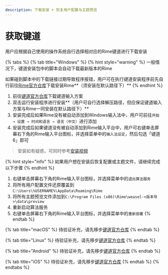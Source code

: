 ```yaml
---
description: 下载安装 + 恢复用户配置与主题预览
---
```


# 获取键道

用户应根据自己使用的操作系统自行选择相对应的Rime键道进行下载安装

{% tabs %}
{% tab title="Windows" %}
{% hint style="warning" %}
一般情况下，键道安装包中的脚本会自动下载最新版本的Rime

如果碰到脚本中的下载链接过期导致程序报错，用户可在执行键道安装程序前先自行前往[Rime官方仓库](https://github.com/rime/weasel/releases/latest)下载安装Rime**（须安装在默认路径下）**
{% endhint %}

1. 前往[键道官方仓库](https://github.com/xkinput/Rime\_JD)下载键道输入方案
2. 双击运行安装程序进行安装**（用户可自行选择解压路径，但应保证键道输入方案与Rime一同安装在默认路径下）**
3. 安装完成后如果Rime没有被自动添加到Windows输入法中，用户可前往`开始 → 设置 → 时间和语言 → 语言（中文）`进行添加
4. 安装完成后如果键道没有被自动添加到Rime输入平台中，用户可右键单击屏幕右下角的Rime输入平台图标，并选择菜单中的`输入法设定`，然后勾选「键道6」即可

> 安装如有疑惑，可同时参考[安装视频](https://www.bilibili.com/video/av53185153)

{% hint style="info" %}
如果用户想在安装后恢复配置或主题文件，请继续完成以下步骤
{% endhint %}

1. 右键单击屏幕右下角的Rime输入平台图标，并选择菜单中的`退出算法服务`
2. 将所有用户配置文件还原覆盖到`C:\Users\%USERNAME%\AppData\Roaming\Rime`
3. 将所有主题预览文件添加到`C:\Program Files (x86)\Rime\weasel-<版本号>\data\preview`
4. 重新启动算法服务
5. 右键单击屏幕右下角的Rime输入平台图标，并选择菜单中的`重新部署`
{% endtab %}

{% tab title="macOS" %}
待验证补充，请先移步[键道官方仓库](https://github.com/xkinput/Rime\_JD)
{% endtab %}

{% tab title="Linux" %}
待验证补充，请先移步[键道官方仓库](https://github.com/xkinput/Rime\_JD)
{% endtab %}

{% tab title="Android" %}
待验证补充，请先移步[键道官方仓库](https://github.com/xkinput/Rime\_JD)
{% endtab %}

{% tab title="iOS" %}
待验证补充，请先移步[键道官方仓库](https://github.com/xkinput/Rime\_JD)
{% endtab %}
{% endtabs %}
